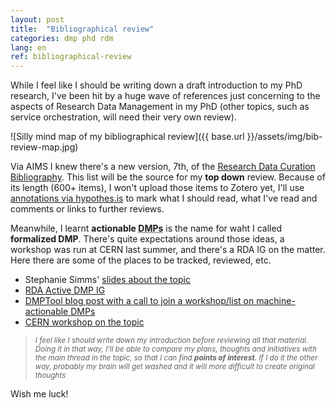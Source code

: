 ```yaml
---
layout: post
title:  "Bibliographical review"
categories: dmp phd rdm
lang: en
ref: bibliographical-review
---
```


While I feel like I should be writing down a draft introduction to my PhD research, I've been hit by a huge wave of references just concerning to the aspects of Research Data Management in my PhD (other topics, such as service orchestration, will need their very own review).


![Silly mind map of my bibliographical review]({{ base.url }}/assets/img/bib-review-map.jpg)

Via AIMS I knew there's a new version, 7th, of the [Research Data Curation Bibliography](http://digital-scholarship.org/rdcb/rdcb.htm).
This list will be the source for my **top down** review. Because of its length (600+ items), I won't upload those items to Zotero yet, I'll use [annotations via hypothes.is](https://via.hypothes.is/http://digital-scholarship.org/rdcb/rdcb.htm) to mark what I should read, what I've read and comments or links to further reviews.

Meanwhile, I learnt **actionable <abbr title="Data Management Plans">DMPs</abbr>** is the name for waht I called **formalized DMP**. There's quite expectations around those ideas, a workshop was run at CERN last summer, and there's a RDA IG on the matter. Here there are some of the places to be tracked, reviewed, etc.

* Stephanie Simms' [slides about the topic](http://es.slideshare.net/StephanieSimms/making-dmps-actionable-and-public)
* [RDA Active DMP IG](https://www.rd-alliance.org/groups/active-data-management-plans.html)
* [DMPTool blog post with a call to join a workshop/list on machine-actionable DMPs](https://blog.dmptool.org/2016/05/24/roadmap-team-building-exercises-us-edition/)
* [CERN workshop on the topic](https://indico.cern.ch/event/520120/)

> <small>*I feel like I should write down my introduction before reviewing all that material. Doing it in that way, I'll be able to compare my plans, thoughts and initiatives with the main thread in the topic, so that I can find **points of interest**. If I do it the other way, probably my brain will get washed and it will more difficult to create original thoughts*</small>

Wish me luck!
